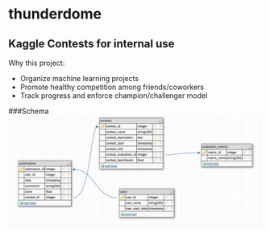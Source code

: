 # thunderdome
## Kaggle Contests for internal use

Why this project:

 * Organize machine learning projects
 * Promote healthy competition among friends/coworkers
 * Track progress and enforce champion/challenger model


###Schema
![alt text](https://raw.githubusercontent.com/rynmccrmck/thunderdome/master/images/schema.png "Current schema")
